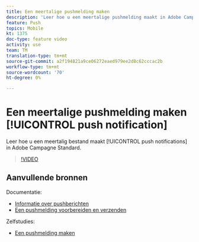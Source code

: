```yaml
---
title: Een meertalige pushmelding maken
description: 'Leer hoe u een meertalige pushmelding maakt in Adobe Campagne Standard (ACS). '
feature: Push
topics: Mobile
kt: 1375
doc-type: feature video
activity: use
team: TM
translation-type: tm+mt
source-git-commit: a2f194821a9ce06272eaed979ee2d8c62cccac2b
workflow-type: tm+mt
source-wordcount: '70'
ht-degree: 0%

---
```



# Een meertalige pushmelding maken [!UICONTROL push notification]

Leer hoe u een meertalig bestand maakt [!UICONTROL push notifications] in Adobe Campagne Standard.

>[!VIDEO](https://video.tv.adobe.com/v/23304?quality=12)

## Aanvullende bronnen

Documentatie:

* [Informatie over pushberichten](https://docs.adobe.com/content/help/en/campaign-standard/using/communication-channels/push-notifications/about-push-notifications.html)
* [Een pushmelding voorbereiden en verzenden](https://docs.adobe.com/content/help/en/campaign-standard/using/communication-channels/push-notifications/preparing-and-sending-a-push-notification.html)

Zelfstudies:

* [Een pushmelding maken](/help/communication-channels/mobile/push-notifications/creating-a-push-notification.md)
